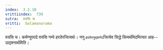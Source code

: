 ```yaml
---
index:  3.2.10
vrittiindex:  739
sutra:  वयसि च
vritti:  balamanorama 
---
```


वयसि च। कर्मण्युपपदे वयसि गम्ये हरतेरजित्यर्थः। ननु `हरतेरनुद्यमनेऽ`जित्येव सिद्धे किमर्थमिदमित्यत आह-- उद्यमनार्थमिति। 

